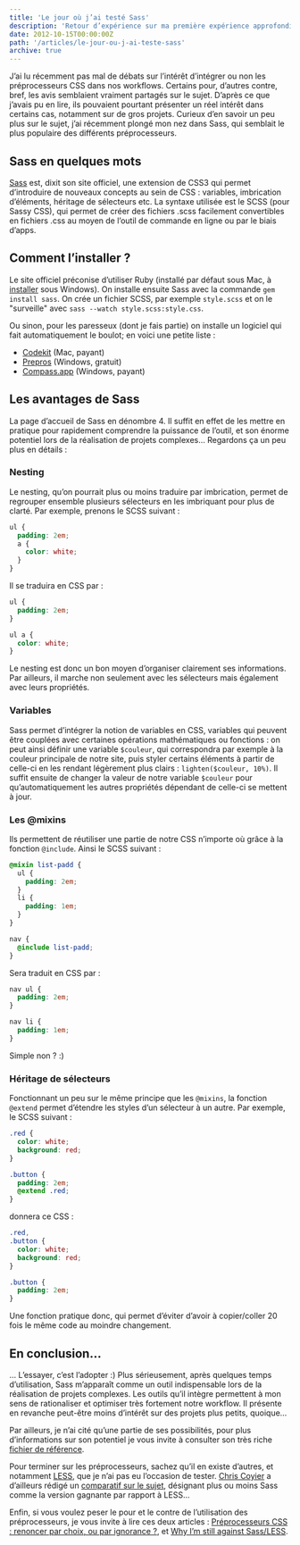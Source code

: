 ```yaml
---
title: 'Le jour où j’ai testé Sass'
description: 'Retour d’expérience sur ma première expérience approfondie de Sass.'
date: 2012-10-15T00:00:00Z
path: '/articles/le-jour-ou-j-ai-teste-sass'
archive: true
---
```


J’ai lu récemment pas mal de débats sur l’intérêt d’intégrer ou non les préprocesseurs CSS dans nos workflows. Certains pour, d’autres contre, bref, les avis semblaient vraiment partagés sur le sujet. D’après ce que j’avais pu en lire, ils pouvaient pourtant présenter un réel intérêt dans certains cas, notamment sur de gros projets. Curieux d’en savoir un peu plus sur le sujet, j’ai récemment plongé mon nez dans Sass, qui semblait le plus populaire des différents préprocesseurs.

## Sass en quelques mots

[Sass](http://sass-lang.com/) est, dixit son site officiel, une extension de CSS3 qui permet d’introduire de nouveaux concepts au sein de CSS : variables, imbrication d’éléments, héritage de sélecteurs etc. La syntaxe utilisée est le SCSS (pour Sassy CSS), qui permet de créer des fichiers .scss facilement convertibles en fichiers .css au moyen de l’outil de commande en ligne ou par le biais d’apps.

## Comment l’installer ?

Le site officiel préconise d’utiliser Ruby (installé par défaut sous Mac, à [installer](http://rubyinstaller.org/downloads/) sous Windows). On installe ensuite Sass avec la commande `gem install sass`. On crée un fichier SCSS, par exemple `style.scss` et on le "surveille" avec `sass --watch style.scss:style.css`.

Ou sinon, pour les paresseux (dont je fais partie) on installe un logiciel qui fait automatiquement le boulot; en voici une petite liste :

- [Codekit](http://incident57.com/codekit/) (Mac, payant)
- [Prepros](http://alphapixels.com/prepros/) (Windows, gratuit)
- [Compass.app](http://compass.handlino.com/) (Windows, payant)

## Les avantages de Sass

La page d’accueil de Sass en dénombre 4. Il suffit en effet de les mettre en pratique pour rapidement comprendre la puissance de l’outil, et son énorme potentiel lors de la réalisation de projets complexes… Regardons ça un peu plus en détails :

### Nesting

Le nesting, qu’on pourrait plus ou moins traduire par imbrication, permet de regrouper ensemble plusieurs sélecteurs en les imbriquant pour plus de clarté. Par exemple, prenons le SCSS suivant :

```scss
ul {
  padding: 2em;
  a {
    color: white;
  }
}
```

Il se traduira en CSS par :

```css
ul {
  padding: 2em;
}

ul a {
  color: white;
}
```

Le nesting est donc un bon moyen d’organiser clairement ses informations. Par ailleurs, il marche non seulement avec les sélecteurs mais également avec leurs propriétés.

### Variables

Sass permet d’intégrer la notion de variables en CSS, variables qui peuvent être couplées avec certaines opérations mathématiques ou fonctions : on peut ainsi définir une variable `$couleur`, qui correspondra par exemple à la couleur principale de notre site, puis styler certains éléments à partir de celle-ci en les rendant légèrement plus clairs : `lighten($couleur, 10%)`. Il suffit ensuite de changer la valeur de notre variable `$couleur` pour qu’automatiquement les autres propriétés dépendant de celle-ci se mettent à jour.

### Les @mixins

Ils permettent de réutiliser une partie de notre CSS n’importe où grâce à la fonction `@include`. Ainsi le SCSS suivant :

```scss
@mixin list-padd {
  ul {
    padding: 2em;
  }
  li {
    padding: 1em;
  }
}

nav {
  @include list-padd;
}
```

Sera traduit en CSS par :

```css
nav ul {
  padding: 2em;
}

nav li {
  padding: 1em;
}
```

Simple non ? :)

### Héritage de sélecteurs

Fonctionnant un peu sur le même principe que les `@mixins`, la fonction `@extend` permet d’étendre les styles d’un sélecteur à un autre. Par exemple, le SCSS suivant :

```scss
.red {
  color: white;
  background: red;
}

.button {
  padding: 2em;
  @extend .red;
}
```

donnera ce CSS :

```css
.red,
.button {
  color: white;
  background: red;
}

.button {
  padding: 2em;
}
```

Une fonction pratique donc, qui permet d’éviter d’avoir à copier/coller 20 fois le même code au moindre changement.

## En conclusion…

… L’essayer, c’est l’adopter :) Plus sérieusement, après quelques temps d’utilisation, Sass m’apparaît comme un outil indispensable lors de la réalisation de projets complexes. Les outils qu’il intègre permettent à mon sens de rationaliser et optimiser très fortement notre workflow. Il présente en revanche peut-être moins d’intérêt sur des projets plus petits, quoique…

Par ailleurs, je n’ai cité qu’une partie de ses possibilités, pour plus d’informations sur son potentiel je vous invite à consulter son très riche [fichier de référence](http://sass-lang.com/docs/yardoc/file.SASS_REFERENCE.html).

Pour terminer sur les préprocesseurs, sachez qu’il en existe d’autres, et notamment [LESS](http://lesscss.org/), que je n’ai pas eu l’occasion de tester. [Chris Coyier](http://chriscoyier.net/) a d’ailleurs rédigé un [comparatif sur le sujet](http://css-tricks.com/sass-vs-less/), désignant plus ou moins Sass comme la version gagnante par rapport à LESS…

Enfin, si vous voulez peser le pour et le contre de l’utilisation des préprocesseurs, je vous invite à lire ces deux articles : [Préprocesseurs CSS : renoncer par choix, ou par ignorance ?](http://blog.kaelig.fr/post/24877648508/preprocesseurs-css-renoncer-par-choix-ou-par), et [Why I’m still against Sass/LESS](http://www.amberweinberg.com/why-im-still-against-sass-less/).
